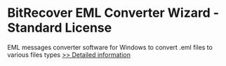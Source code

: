 # BitRecover EML Converter Wizard - Standard License
EML messages converter software for Windows to convert .eml files to various files types
[>> Detailed information](https://secure.shareit.com/shareit/product.html?productid=300785387&affiliateid=200057808)